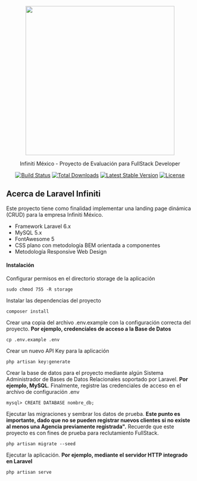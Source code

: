 <p align="center"><img src="https://res.cloudinary.com/dtfbvvkyp/image/upload/v1566331377/laravel-logolockup-cmyk-red.svg" width="400"></p>
<p align="center">Infiniti México - Proyecto de Evaluación para FullStack Developer </p>

<p align="center">
<a href="https://travis-ci.org/laravel/framework"><img src="https://travis-ci.org/laravel/framework.svg" alt="Build Status"></a>
<a href="https://packagist.org/packages/laravel/framework"><img src="https://poser.pugx.org/laravel/framework/d/total.svg" alt="Total Downloads"></a>
<a href="https://packagist.org/packages/laravel/framework"><img src="https://poser.pugx.org/laravel/framework/v/stable.svg" alt="Latest Stable Version"></a>
<a href="https://packagist.org/packages/laravel/framework"><img src="https://poser.pugx.org/laravel/framework/license.svg" alt="License"></a>
</p>

## Acerca de Laravel Infiniti

Este proyecto tiene como finalidad implementar una landing page dinámica (CRUD) para la empresa Infiniti México.

- Framework Laravel 6.x
- MySQL 5.x
- FontAwesome 5
- CSS plano con metodología BEM orientada a componentes
- Metodología Responsive Web Design

#### Instalación

Configurar permisos en el directorio storage de la aplicación
~~~
sudo chmod 755 -R storage
~~~

Instalar las dependencias del proyecto
~~~
composer install
~~~

Crear una copia del archivo .env.example con la configuración correcta del proyecto. **Por ejemplo, credenciales de acceso a la Base de Datos**
~~~
cp .env.example .env
~~~

Crear un nuevo API Key para la aplicación
~~~
php artisan key:generate
~~~

Crear la base de datos para el proyecto mediante algún Sistema Administrador de Bases de Datos Relacionales soportado por Laravel. **Por ejemplo, MySQL**. Finalmente, registre las credenciales de acceso en el archivo de configuración .env
~~~
mysql> CREATE DATABASE nombre_db;
~~~

Ejecutar las migraciones y sembrar los datos de prueba. **Este punto es importante, dado que no se pueden registrar nuevos clientes si no existe al menos una Agencia previamente registrada".** Recuerde que este proyecto es con fines de prueba para reclutamiento FullStack.
~~~
php artisan migrate --seed
~~~

Ejecutar la aplicación. **Por ejemplo, mediante el servidor HTTP integrado en Laravel**
~~~
php artisan serve
~~~

